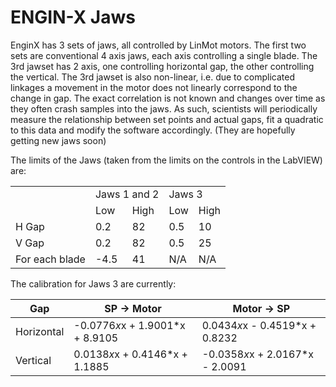 # ENGIN-X Jaws

EnginX has 3 sets of jaws, all controlled by LinMot motors. The first two sets are conventional 4 axis jaws, each axis controlling a single blade. The 3rd jawset has 2 axis, one controlling horizontal gap, the other controlling the vertical. The 3rd jawset is also non-linear, i.e. due to complicated linkages a movement in the motor does not linearly correspond to the change in gap. The exact correlation is not known and changes over time as they often crash samples into the jaws. As such, scientists will periodically measure the relationship between set points and actual gaps, fit a quadratic to this data and modify the software accordingly. (They are hopefully getting new jaws soon)

The limits of the Jaws (taken from the limits on the controls in the LabVIEW) are:

<table>
  <tr>
    <td></td>
    <td colspan="2">Jaws 1 and 2</td>
    <td colspan="2">Jaws 3</td>
  </tr>
  <tr>
    <td></td>
    <td>Low</td><td>High</td>
    <td>Low</td><td>High</td>
  </tr>
  <tr>
    <td>H Gap</td>
    <td>0.2</td><td>82</td>
    <td>0.5</td><td>10</td>
  </tr>
  <tr>
    <td>V Gap</td>
    <td>0.2</td><td>82</td>
    <td>0.5</td><td>25</td>
  </tr>
  <tr>
    <td>For each blade</td>
    <td>-4.5</td><td>41</td>
    <td>N/A</td><td>N/A</td>
  </tr>
</table>

The calibration for Jaws 3 are currently:

Gap| SP -> Motor | Motor -> SP
--- | --------- | -----
Horizontal | -0.0776*x*x + 1.9001*x + 8.9105 | 0.0434*x*x - 0.4519*x + 0.8232
Vertical | 0.0138*x*x + 0.4146*x + 1.1885 | -0.0358*x*x + 2.0167*x - 2.0091